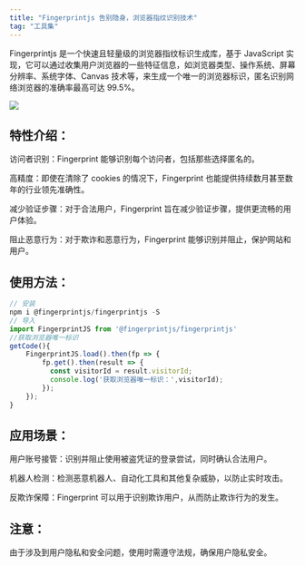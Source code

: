 ```yaml
---
title: "Fingerprintjs 告别隐身，浏览器指纹识别技术"
tag: "工具集"
---
```


Fingerprintjs 是一个快速且轻量级的浏览器指纹标识生成库，基于 JavaScript 实现，它可以通过收集用户浏览器的一些特征信息，如浏览器类型、操作系统、屏幕分辨率、系统字体、Canvas 技术等，来生成一个唯一的浏览器标识，匿名识别网络浏览器的准确率最高可达 99.5%。

<img src="../imgs/82/06.webp" />

## 特性介绍：

访问者识别：Fingerprint 能够识别每个访问者，包括那些选择匿名的。

高精度：即使在清除了 cookies 的情况下，Fingerprint 也能提供持续数月甚至数年的行业领先准确性。

减少验证步骤：对于合法用户，Fingerprint 旨在减少验证步骤，提供更流畅的用户体验。

阻止恶意行为：对于欺诈和恶意行为，Fingerprint 能够识别并阻止，保护网站和用户。

## 使用方法：

```js
// 安装
npm i @fingerprintjs/fingerprintjs -S
// 导入
import FingerprintJS from '@fingerprintjs/fingerprintjs'
//获取浏览器唯一标识
getCode(){
    FingerprintJS.load().then(fp => {
        fp.get().then(result => {
          const visitorId = result.visitorId;
          console.log('获取浏览器唯一标识：',visitorId);
        });
    });
}
```

## 应用场景：

用户账号接管：识别并阻止使用被盗凭证的登录尝试，同时确认合法用户。

机器人检测：检测恶意机器人、自动化工具和其他复杂威胁，以防止实时攻击。

反欺诈保障：Fingerprint 可以用于识别欺诈用户，从而防止欺诈行为的发生。

## 注意：

由于涉及到用户隐私和安全问题，使用时需遵守法规，确保用户隐私安全。
